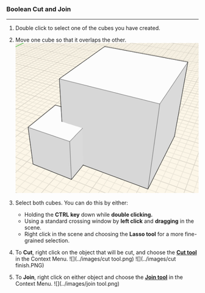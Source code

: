 ### Boolean Cut and Join
---

1. Double click to select one of the cubes you have created.

2. Move one cube so that it overlaps the other.
![](./images/a9bdaadd-5879-4a2d-98d4-34446eb79176.png)

3. Select both cubes. You can do this by either:
    - Holding the **CTRL key** down while **double clicking.**
    - Using a standard crossing window by **left click** and **dragging** in the scene.
    - Right click in the scene and choosing the **Lasso tool** for a more fine-grained selection.

4. To **Cut**, right click on the object that will be cut, and choose the [**Cut tool**](/tool-library/boolean-operations.md) in the Context Menu.
![](../images/cut tool.png)
![](../images/cut finish.PNG)

5. To **Join**, right click on either object and choose
the [**Join tool**](/tool-library/boolean-operations.md) in the Context Menu. 
![](../images/join tool.png)
